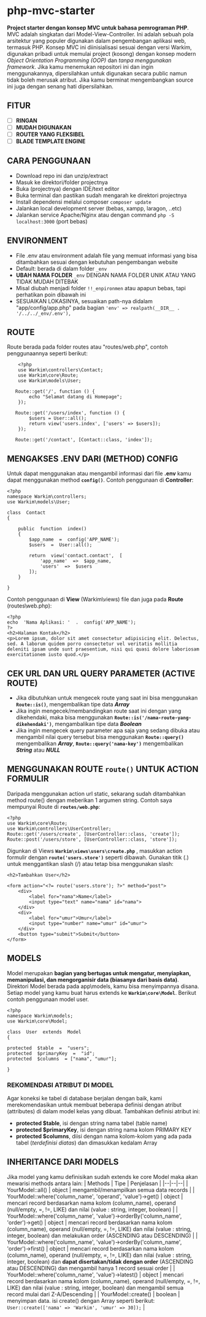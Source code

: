 # php-mvc-starter

**Project starter dengan konsep MVC untuk bahasa pemrograman PHP**. MVC adalah singkatan dari Model-View-Controller. Ini adalah sebuah pola arsitektur yang populer digunakan dalam pengembangan aplikasi web, termasuk PHP.
Konsep MVC ini diinisialisasi sesuai dengan versi Warkim, digunakan pribadi untuk memulai project (kosong) dengan konsep modern _Object Orientation Programming (OOP)_ dan _tanpa menggunakan framework_.
Jika kamu menemukan repositori ini dan ingin menggunakannya, dipersilahkan untuk digunakan secara public namun tidak boleh merusak atribut.
Jika kamu berminat mengembangkan source ini juga dengan senang hati dipersilahkan.

## FITUR

- [ ] **RINGAN**
- [ ] **MUDAH DIGUNAKAN**
- [ ] **ROUTER YANG FLEKSIBEL**
- [ ] **BLADE TEMPLATE ENGINE**

## CARA PENGGUNAAN

- Download repo ini dan unzip/extract
- Masuk ke direktori/folder projectnya
- Buka (projectnya) dengan IDE/text editor
- Buka terminal dan pastikan sudah mengarah ke direktori projectnya
- Install dependensi melalui composer `composer update`
- Jalankan local development server (bebas, xampp, laragon, ..etc)
- Jalankan service Apache/Nginx atau dengan command `php -S localhost:3000` (port bebas)

## ENVIRONMENT

- File .env atau environment adalah file yang memuat informasi yang bisa ditambahkan sesuai dengan kebutuhan pengembangan website
- Default: berada di dalam folder `_env`
- **UBAH NAMA FOLDER** `_env` DENGAN NAMA FOLDER UNIK ATAU YANG TIDAK MUDAH DITEBAK
- Misal diubah menjadi folder `!!_enpironmen` atau apapun bebas, tapi perhatikan poin dibawah ini
- SESUAIKAN LOKASINYA, sesuaikan path-nya didalam "app/config/app.php" pada bagian `'env' => realpath(__DIR__ . '/../../_env/.env'),`

## ROUTE

Route berada pada folder routes atau "routes/web.php", contoh penggunaannya seperti berikut:

        <?php
        use Warkim\controllers\Contact;
        use Warkim\core\Route;
        use Warkim\models\User;

       Route::get('/', function () {
            echo "Selamat datang di Homepage";
        });

       Route::get('/users/index', function () {
            $users = User::all();
            return view('users.index', ['users' => $users]);
        });

       Route::get('/contact', [Contact::class, 'index']);

## MENGAKSES .ENV DARI (METHOD) CONFIG

Untuk dapat menggunakan atau mengambil informasi dari file **.env** kamu dapat menggunakan method **`config()`**. Contoh penggunaan di **Controller**:

    <?php
    namespace Warkim\controllers;
    use Warkim\models\User;

    class  Contact
    {

        public  function  index()
        {
    	    $app_name  =  config('APP_NAME');
    	    $users  =  User::all();

    	    return  view('contact.contact',  [
    		    'app_name'  =>  $app_name,
    		    'users'  =>  $users
    	    ]);
        }

    }

Contoh penggunaan di **View** (Warkim\views) file dan juga pada **Route** (routes\web.php):

    <?php
    echo  'Nama Aplikasi: '  .  config('APP_NAME');
    ?>
    <h2>Halaman Kontak</h2>
    <p>Lorem ipsum, dolor sit amet consectetur adipisicing elit. Delectus, sed. A laborum quidem porro consectetur vel veritatis mollitia deleniti ipsam unde sunt praesentium, nisi qui quasi dolore laboriosam exercitationem iusto quod.</p>

## CEK URL DAN URL QUERY PARAMETER (ACTIVE ROUTE)

- Jika dibutuhkan untuk mengecek route yang saat ini bisa menggunakan **`Route::is()`**, mengembalikan tipe data **_Array_**
- Jika ingin mengecek/membandingkan route saat ini dengan yang dikehendaki, maka bisa menggunakan **`Route::is('/nama-route-yang-dikehendaki')`**, mengambalikan tipe data **_Boolean_**
- Jika ingin mengecek query parameter apa saja yang sedang dibuka atau mengambil nilai query tersebut bisa menggunakan **`Route::query()`** mengembalikan **_Array_**, **`Route::query('nama-key')`** mengembalikan **_String_** atau **_NULL_**

## MENGGUNAKAN ROUTE **`route()`** UNTUK ACTION FORMULIR

Daripada menggunakan action url static, sekarang sudah ditambahkan method route() dengan meberikan 1 argumen string. Contoh saya mempunyai Route di **`routes/web.php`**:

    <?php
    use Warkim\core\Route;
    use Warkim\controllers\UserController;
    Route::get('/users/create', [UserController::class, 'create']);
    Route::post('/users/store', [UserController::class, 'store']);

Digunkan di Views **`Warkim\views\users\create.php`** , masukkan action formulir dengan **`route('users.store')`** seperti dibawah. Gunakan titik (.) untuk menggantikan slash (/) atau tetap bisa menggunakan slash:

    <h2>Tambahkan User</h2>

    <form action="<?= route('users.store'); ?>" method="post">
        <div>
            <label for="nama">Name</label>
            <input type="text" name="nama" id="nama">
        </div>
        <div>
            <label for="umur">Umur</label>
            <input type="number" name="umur" id="umur">
        </div>
        <button type="submit">Submit</button>
    </form>

## MODELS

Model merupakan **bagian yang bertugas untuk mengatur, menyiapkan, memanipulasi, dan mengorganisir data (biasanya dari basis data)**. Direktori Model berada pada app\models, kamu bisa menyimpannya disana. Setiap model yang kamu buat harus extends ke **`Warkim\core\Model`**. Berikut contoh penggunaan model user.

    <?php
    namespace Warkim\models;
    use Warkim\core\Model;

    class  User  extends  Model
    {

    protected  $table  =  "users";
    protected  $primaryKey  =  "id";
    protected  $columns  = ["nama", "umur"];

    }

### REKOMENDASI ATRIBUT DI MODEL

Agar koneksi ke tabel di database berjalan dengan baik, kami merekomendasikan untuk membuat beberapa definisi dengan atribut (attributes) di dalam model kelas yang dibuat. Tambahkan definisi atribut ini:

- **protected $table**, isi dengan string nama tabel (table name)
- **protected $primaryKey**, isi dengan string nama kolom PRIMARY KEY
- **protected $columns**, diisi dengan nama kolom-kolom yang ada pada tabel (_terdefinisi diatas_) dan dimasukkan kedalam Array

## INHERITANCE DARI MODELS

Jika model yang kamu definisikan sudah extends ke core Model maka akan mewarisi methods antara lain:
| Methods | Tipe | Penjelasan |
|--|--|--|
| YourModel::all() | object | mengambil/menampilkan semua data records |
| YourModel::where('column_name', 'operand', 'value')->get() | object | mencari record berdasarkan nama kolom (column_name), operand (null/empty, =, !=, LIKE) dan nilai (value : string, integer, boolean) |
| YourModel::where('column_name', 'value')->orderBy('column_name', 'order')->get() | object | mencari record berdasarkan nama kolom (column_name), operand (null/empty, =, !=, LIKE) dan nilai (value : string, integer, boolean) dan melakukan order (ASCENDING atau DESCENDING) |
| YourModel::where('column_name', 'value')->orderBy('column_name', 'order')->first() | object | mencari record berdasarkan nama kolom (column_name), operand (null/empty, =, !=, LIKE) dan nilai (value : string, integer, boolean) dan **dapat disertakan/tidak dengan order** (ASCENDING atau DESCENDING) dan mengambil hanya 1 record sesuai order |
| YourModel::where('column_name', 'value')->latest() | object | mencari record berdasarkan nama kolom (column_name), operand (null/empty, =, !=, LIKE) dan nilai (value : string, integer, boolean) dan mengambil semua record mulai dari Z-A/Descending |
| YourModel::create() | boolean | menyimpan data. isi create() dengan Array seperti berikut: `User::create(['nama' => 'Warkim', 'umur' => 30]);` |
